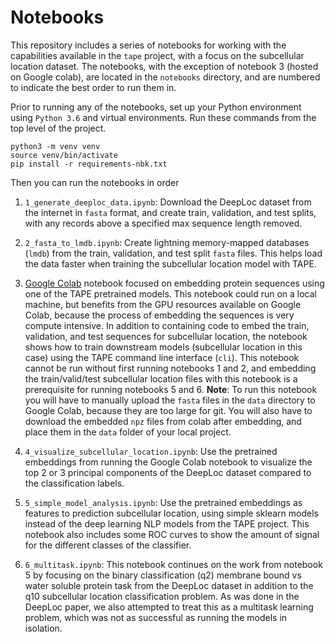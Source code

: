 # Notebooks

This repository includes a series of notebooks for working with the capabilities available in the `tape` project, with
a focus on the subcellular location dataset. The notebooks, with the exception of notebook 3 (hosted on Google colab),
are located in the `notebooks` directory, and are numbered to indicate the best order to run them in.

Prior to running any of the notebooks, set up your Python environment using `Python 3.6` and virtual environments.
Run these commands from the top level of the project.

```
python3 -m venv venv
source venv/bin/activate
pip install -r requirements-nbk.txt
```

Then you can run the notebooks in order

1. `1_generate_deeploc_data.ipynb`: Download the DeepLoc dataset from the internet in `fasta` format, and create
train, validation, and test splits, with any records above a specified max sequence length removed.

2. `2_fasta_to_lmdb.ipynb`: Create lightning memory-mapped databases (`lmdb`) from the train, validation, and test
split `fasta` files. This helps load the data faster when training the subcellular location model with TAPE.

3. [Google Colab](https://colab.research.google.com/drive/1RI6EPnU9c72DEMFdS0gI191MNghAe4P9#scrollTo=VaewL9hMSCnU)
notebook focused on embedding protein sequences using one of the TAPE pretrained models. This notebook could run on
a local machine, but benefits from the GPU resources available on Google Colab, because the process of embedding
the sequences is very compute intensive. In addition to containing code to embed the train, validation, and test
sequences for subcellular location, the notebook shows how to train downstream models (subcellular location in this
case) using the TAPE command line interface (`cli`). This notebook cannot be run without first running notebooks 1 and
2, and embedding the train/valid/test subcellular location files with this notebook is a prerequisite for running 
notebooks 5 and 6. **Note**: To run this notebook you will have to manually upload the `fasta` files in the `data` 
directory to Google Colab, because they are too large for git. You will also have to download the embedded `npz` files
from colab after embedding, and place them in the `data` folder of your local project. 

4. `4_visualize_subcellular_location.ipynb`: Use the pretrained embeddings from running the Google Colab notebook to 
visualize the top 2 or 3 principal components of the DeepLoc dataset compared to the classification labels.

5. `5_simple_model_analysis.ipynb`: Use the pretrained embeddings as features to prediction subcellular location,
using simple sklearn models instead of the deep learning NLP models from the TAPE project. This notebook also includes
some ROC curves to show the amount of signal for the different classes of the classifier.

6. `6_multitask.ipynb`: This notebook continues on the work from notebook 5 by focusing on the binary classification
(q2) membrane bound vs water soluble protein task from the DeepLoc dataset in addition to the q10 subcellular location
classification problem. As was done in the DeepLoc paper, we also attempted to treat this as a multitask  learning 
problem, which was not as successful as running the models in isolation.

